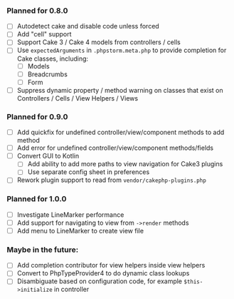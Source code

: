 ### Planned for 0.8.0

- [ ] Autodetect cake and disable code unless forced
- [ ] Add "cell" support
- [ ] Support Cake 3 / Cake 4 models from controllers / cells  
- [ ] Use `expectedArguments` in `.phpstorm.meta.php` to provide completion for Cake classes, including:
    - [ ] Models
    - [ ] Breadcrumbs
    - [ ] Form
- [ ] Suppress dynamic property / method warning on classes that exist on Controllers / Cells / View Helpers / Views

### Planned for 0.9.0

- [ ] Add quickfix for undefined controller/view/component methods to add method
- [ ] Add error for undefined controller/view/component methods/fields
- [ ] Convert GUI to Kotlin
  - [ ] Add ability to add more paths to view navigation for Cake3 plugins
  - [ ] Use separate config sheet in preferences
- [ ] Rework plugin support to read from `vendor/cakephp-plugins.php`

### Planned for 1.0.0

- [ ] Investigate LineMarker performance
- [ ] Add support for navigating to view from `->render` methods
- [ ] Add menu to LineMarker to create view file

### Maybe in the future:

- [ ] Add completion contributor for view helpers inside view helpers
- [ ] Convert to PhpTypeProvider4 to do dynamic class lookups
- [ ] Disambiguate based on configuration code, for example `$this->initialize`
  in controller
